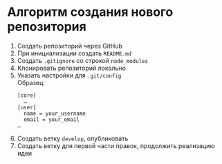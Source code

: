 # Алгоритм создания нового репозитория

1. Создать репозиторий через GitHub
1. При инициализации создать `README.md`
1. Создать `.gitignore` со строкой `node_modules`
1. Клонировать репозиторий локально
1. Указать настройки для `.git/config`  
   Образец:
    ```
    [core]
      …
    [user]
      name = your_username
      email = your_email
    …
    ```
1. Создать ветку `develop`, опубликовать
1. Создать ветку для первой части правок, продолжить реализацию идеи
